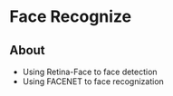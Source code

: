 # Face Recognize

## About
*  Using Retina-Face to face detection
*  Using FACENET to face recognization

